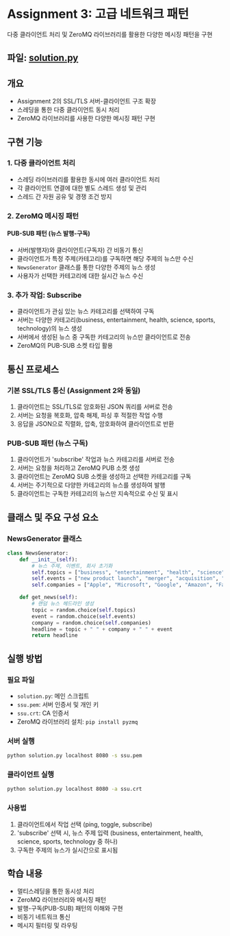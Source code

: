 # Assignment 3: 고급 네트워크 패턴

다중 클라이언트 처리 및 ZeroMQ 라이브러리를 활용한 다양한 메시징 패턴을 구현

## 파일: [solution.py](./solution.py)

## 개요
- Assignment 2의 SSL/TLS 서버-클라이언트 구조 확장
- 스레딩을 통한 다중 클라이언트 동시 처리
- ZeroMQ 라이브러리를 사용한 다양한 메시징 패턴 구현

## 구현 기능

### 1. 다중 클라이언트 처리
- 스레딩 라이브러리를 활용한 동시에 여러 클라이언트 처리
- 각 클라이언트 연결에 대한 별도 스레드 생성 및 관리
- 스레드 간 자원 공유 및 경쟁 조건 방지

### 2. ZeroMQ 메시징 패턴

#### PUB-SUB 패턴 (뉴스 발행-구독)
- 서버(발행자)와 클라이언트(구독자) 간 비동기 통신
- 클라이언트가 특정 주제(카테고리)를 구독하면 해당 주제의 뉴스만 수신
- `NewsGenerator` 클래스를 통한 다양한 주제의 뉴스 생성
- 사용자가 선택한 카테고리에 대한 실시간 뉴스 수신

### 3. 추가 작업: Subscribe

- 클라이언트가 관심 있는 뉴스 카테고리를 선택하여 구독
- 서버는 다양한 카테고리(business, entertainment, health, science, sports, technology)의 뉴스 생성
- 서버에서 생성된 뉴스 중 구독한 카테고리의 뉴스만 클라이언트로 전송
- ZeroMQ의 PUB-SUB 소켓 타입 활용

## 통신 프로세스

### 기본 SSL/TLS 통신 (Assignment 2와 동일)
1. 클라이언트는 SSL/TLS로 암호화된 JSON 쿼리를 서버로 전송
2. 서버는 요청을 복호화, 압축 해제, 파싱 후 적절한 작업 수행
3. 응답을 JSON으로 직렬화, 압축, 암호화하여 클라이언트로 반환

### PUB-SUB 패턴 (뉴스 구독)
1. 클라이언트가 'subscribe' 작업과 뉴스 카테고리를 서버로 전송
2. 서버는 요청을 처리하고 ZeroMQ PUB 소켓 생성
3. 클라이언트는 ZeroMQ SUB 소켓을 생성하고 선택한 카테고리를 구독
4. 서버는 주기적으로 다양한 카테고리의 뉴스를 생성하여 발행
5. 클라이언트는 구독한 카테고리의 뉴스만 지속적으로 수신 및 표시

## 클래스 및 주요 구성 요소

### NewsGenerator 클래스
```python
class NewsGenerator:
    def __init__(self):
        # 뉴스 주제, 이벤트, 회사 초기화
        self.topics = ["business", "entertainment", "health", "science", "sports", "technology"]
        self.events = ["new product launch", "merger", "acquisition", "lawsuit", "scandal", "government regulation"]
        self.companies = ["Apple", "Microsoft", "Google", "Amazon", "Facebook", "Tesla"]

    def get_news(self):
        # 랜덤 뉴스 헤드라인 생성
        topic = random.choice(self.topics)
        event = random.choice(self.events)
        company = random.choice(self.companies)
        headline = topic + " " + company + " " + event
        return headline
```

## 실행 방법

### 필요 파일
- `solution.py`: 메인 스크립트
- `ssu.pem`: 서버 인증서 및 개인 키
- `ssu.crt`: CA 인증서
- ZeroMQ 라이브러리 설치: `pip install pyzmq`

### 서버 실행
```bash
python solution.py localhost 8080 -s ssu.pem
```

### 클라이언트 실행
```bash
python solution.py localhost 8080 -a ssu.crt
```

### 사용법
1. 클라이언트에서 작업 선택 (ping, toggle, subscribe)
2. 'subscribe' 선택 시, 뉴스 주제 입력 (business, entertainment, health, science, sports, technology 중 하나)
3. 구독한 주제의 뉴스가 실시간으로 표시됨

## 학습 내용
- 멀티스레딩을 통한 동시성 처리
- ZeroMQ 라이브러리와 메시징 패턴
- 발행-구독(PUB-SUB) 패턴의 이해와 구현
- 비동기 네트워크 통신
- 메시지 필터링 및 라우팅